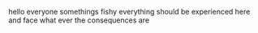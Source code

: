 hello everyone
somethings fishy 
everything should be experienced here 
and face what ever the consequences are 
